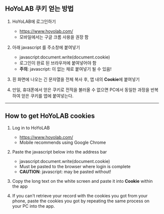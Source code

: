 
## HoYoLAB 쿠키 얻는 방법


1. HoYoLAB에 로그인하기
   - https://www.hoyolab.com/
   - 모바일에서는 구글 크롬 사용을 권장 함


2. 아래 javascript 를 주소창에 붙여넣기
   - javascript:document.write(document.cookie)
   - 로그인이 완료 된 브라우저에 붙여넣어야 함
   - **주의**: javascript: 이 없는 채로 붙여넣기 될 수 있음!


3. 흰 화면에 나오는 긴 문자열을 전체 복사 후, 앱 내의 **Cookie**에 붙여넣기


4. 만일, 휴대폰에서 얻은 쿠키로 전적을 불러올 수 없으면 PC에서 동일한 과정을 반복하여 얻은 쿠키를 앱에 붙여넣는다.




---

## How to get HoYoLAB cookies


1. Log in to HoYoLAB
    - https://www.hoyolab.com/
    - Mobile recommends using Google Chrome


2. Paste the javascript below into the address bar
    - javascript:document.write(document.cookie)
    - Must be pasted to the browser where login is complete
    - **CAUTION**: javascript: may be pasted without!


3. Copy the long text on the white screen and paste it into **Cookie** within the app


4. If you can't retrieve your record with the cookies you got from your phone, paste the cookies you got by repeating the same process on your PC into the app.
